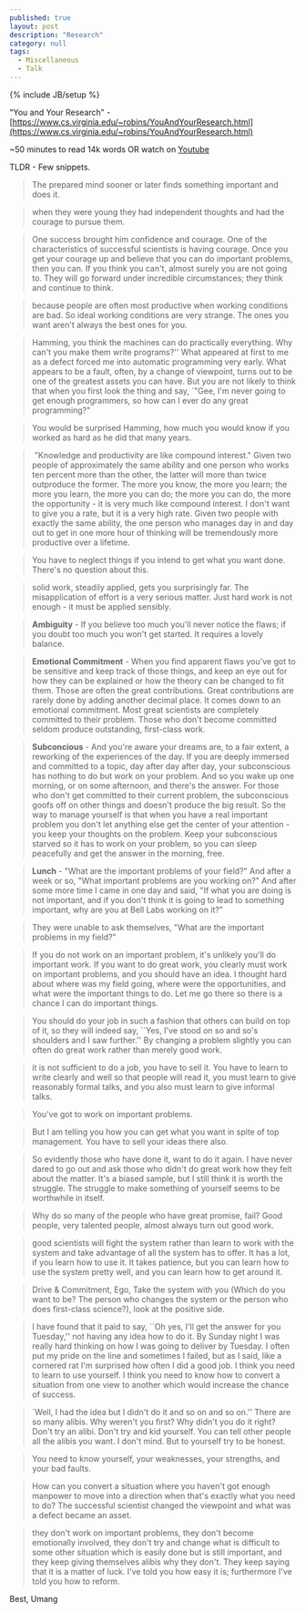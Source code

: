 ```yaml
---
published: true 
layout: post
description: "Research"
category: null
tags: 
  - Miscellaneous
  - Talk
---
```

{% include JB/setup %}
<p></p>


"You and Your Research" - [https://www.cs.virginia.edu/~robins/YouAndYourResearch.html](https://www.cs.virginia.edu/~robins/YouAndYourResearch.html)

~50 minutes to read 14k words OR watch on [Youtube](https://www.youtube.com/watch?v=a1zDuOPkMSw)

TLDR - Few snippets.

> The prepared mind sooner or later finds something important and does it.


> when they were young they had independent thoughts and had the courage to pursue them.

> One success brought him confidence and courage. One of the characteristics of successful scientists is having courage. Once you get your courage up and believe that you can do important problems, then you can. If you think you can't, almost surely you are not going to. They will go forward under incredible circumstances; they think and continue to think.

> because people are often most productive when working conditions are bad. So ideal working conditions are very strange. The ones you want aren't always the best ones for you.

> Hamming, you think the machines can do practically everything. Why can't you make them write programs?'' What appeared at first to me as a defect forced me into automatic programming very early. What appears to be a fault, often, by a change of viewpoint, turns out to be one of the greatest assets you can have. But you are not likely to think that when you first look the thing and say, `"Gee, I'm never going to get enough programmers, so how can I ever do any great programming?"

> You would be surprised Hamming, how much you would know if you worked as hard as he did that many years.

> "Knowledge and productivity are like compound interest." Given two people of approximately the same ability and one person who works ten percent more than the other, the latter will more than twice outproduce the former. The more you know, the more you learn; the more you learn, the more you can do; the more you can do, the more the opportunity - it is very much like compound interest. I don't want to give you a rate, but it is a very high rate. Given two people with exactly the same ability, the one person who manages day in and day out to get in one more hour of thinking will be tremendously more productive over a lifetime.

> You have to neglect things if you intend to get what you want done. There's no question about this.

> solid work, steadily applied, gets you surprisingly far.  The misapplication of effort is a very serious matter. Just hard work is not enough - it must be applied sensibly.


> **Ambiguity** -  If you believe too much you'll never notice the flaws; if you doubt too much you won't get started. It requires a lovely balance.


> **Emotional Commitment** - When you find apparent flaws you've got to be sensitive and keep track of those things, and keep an eye out for how they can be explained or how the theory can be changed to fit them. Those are often the great contributions. Great contributions are rarely done by adding another decimal place. It comes down to an emotional commitment. Most great scientists are completely committed to their problem. Those who don't become committed seldom produce outstanding, first-class work.


> **Subconcious** - And you're aware your dreams are, to a fair extent, a reworking of the experiences of the day. If you are deeply immersed and committed to a topic, day after day after day, your subconscious has nothing to do but work on your problem. And so you wake up one morning, or on some afternoon, and there's the answer. For those who don't get committed to their current problem, the subconscious goofs off on other things and doesn't produce the big result. So the way to manage yourself is that when you have a real important problem you don't let anything else get the center of your attention - you keep your thoughts on the problem. Keep your subconscious starved so it has to work on your problem, so you can sleep peacefully and get the answer in the morning, free.


> **Lunch** - "What are the important problems of your field?" And after a week or so, "What important problems are you working on?" And after some more time I came in one day and said, "If what you are doing is not important, and if you don't think it is going to lead to something important, why are you at Bell Labs working on it?"


> They were unable to ask themselves, "What are the important problems in my field?"


> If you do not work on an important problem, it's unlikely you'll do important work. If you want to do great work, you clearly must work on important problems, and you should have an idea. I thought hard about where was my field going, where were the opportunities, and what were the important things to do. Let me go there so there is a chance I can do important things.


> You should do your job in such a fashion that others can build on top of it, so they will indeed say, ``Yes, I've stood on so and so's shoulders and I saw further.''
> By changing a problem slightly you can often do great work rather than merely good work.


> it is not sufficient to do a job, you have to sell it. You have to learn to write clearly and well so that people will read it, you must learn to give reasonably formal talks, and you also must learn to give informal talks.


> You've got to work on important problems.


> But I am telling you how you can get what you want in spite of top management. You have to sell your ideas there also.


> So evidently those who have done it, want to do it again. I have never dared to go out and ask those who didn't do great work how they felt about the matter. It's a biased sample, but I still think it is worth the struggle. The struggle to make something of yourself seems to be worthwhile in itself.


> Why do so many of the people who have great promise, fail?  Good people, very talented people, almost always turn out good work.


> good scientists will fight the system rather than learn to work with the system and take advantage of all the system has to offer. It has a lot, if you learn how to use it. It takes patience, but you can learn how to use the system pretty well, and you can learn how to get around it.


> Drive & Commitment, Ego, Take the system with you (Which do you want to be? The person who changes the system or the person who does first-class science?), look at the positive side.


> I have found that it paid to say, ``Oh yes, I'll get the answer for you Tuesday,'' not having any idea how to do it. By Sunday night I was really hard thinking on how I was going to deliver by Tuesday. I often put my pride on the line and sometimes I failed, but as I said, like a cornered rat I'm surprised how often I did a good job. I think you need to learn to use yourself. I think you need to know how to convert a situation from one view to another which would increase the chance of success.


> `Well, I had the idea but I didn't do it and so on and so on.'' There are so many alibis. Why weren't you first? Why didn't you do it right? Don't try an alibi. Don't try and kid yourself. You can tell other people all the alibis you want. I don't mind. But to yourself try to be honest.


> You need to know yourself, your weaknesses, your strengths, and your bad faults.

> How can you convert a situation where you haven't got enough manpower to move into a direction when that's exactly what you need to do?  The successful scientist changed the viewpoint and what was a defect became an asset.

> they don't work on important problems, they don't become emotionally involved, they don't try and change what is difficult to some other situation which is easily done but is still important, and they keep giving themselves alibis why they don't. They keep saying that it is a matter of luck. I've told you how easy it is; furthermore I've told you how to reform.
   
   
Best,
Umang
